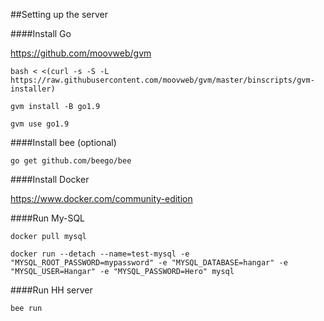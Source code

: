 ##Setting up the server

####Install Go

https://github.com/moovweb/gvm


`bash < <(curl -s -S -L https://raw.githubusercontent.com/moovweb/gvm/master/binscripts/gvm-installer)`

`gvm install -B go1.9`

`gvm use go1.9`

####Install bee (optional)


`go get github.com/beego/bee`
 
####Install Docker

https://www.docker.com/community-edition

####Run My-SQL

`docker pull mysql`
```
docker run --detach --name=test-mysql -e "MYSQL_ROOT_PASSWORD=mypassword" -e "MYSQL_DATABASE=hangar" -e "MYSQL_USER=Hangar" -e "MYSQL_PASSWORD=Hero" mysql
```
####Run HH server

`bee run`
